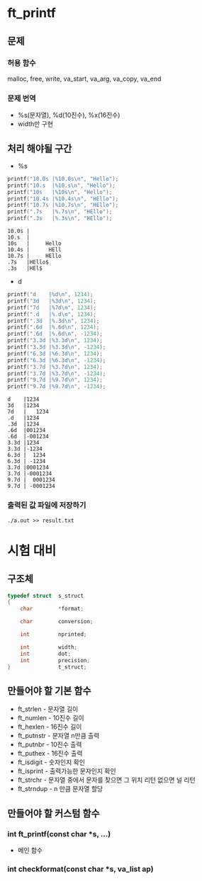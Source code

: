 # ft_printf
## 문제
### 허용 함수
malloc, free, write, va_start, va_arg, va_copy, va_end

### 문제 번역
* %s(문자열), %d(10진수), %x(16진수)
* width만 구현

## 처리 해야될 구간
* %s
~~~c
printf("10.0s |%10.0s\n", "Hello");
printf("10.s  |%10.s\n", "Hello");
printf("10s   |%10s\n", "Hello");
printf("10.4s |%10.4s\n", "HEllo");
printf("10.7s |%10.7s\n", "HEllo");
printf(".7s   |%.7s\n", "HEllo");
printf(".3s   |%.3s\n", "HEllo");
~~~

~~~
10.0s |          
10.s  |          
10s   |     Hello
10.4s |      HEll
10.7s |     HEllo
.7s   |HEllo$
.3s   |HEl$
~~~

* d
~~~c
printf("d    |%d\n", 1234);
printf("3d   |%3d\n", 1234);
printf("7d   |%7d\n", 1234);
printf(".d   |%.d\n", 1234);
printf(".3d  |%.3d\n", 1234);
printf(".6d  |%.6d\n", 1234);
printf(".6d  |%.6d\n", -1234);
printf("3.3d |%3.3d\n", 1234);
printf("3.3d |%3.3d\n", -1234);
printf("6.3d |%6.3d\n", 1234);
printf("6.3d |%6.3d\n", -1234);
printf("3.7d |%3.7d\n", 1234);
printf("3.7d |%3.7d\n", -1234);
printf("9.7d |%9.7d\n", 1234);
printf("9.7d |%9.7d\n", -1234);
~~~

~~~
d    |1234
3d   |1234
7d   |   1234
.d   |1234
.3d  |1234
.6d  |001234
.6d  |-001234
3.3d |1234
3.3d |-1234
6.3d |  1234
6.3d | -1234
3.7d |0001234
3.7d |-0001234
9.7d |  0001234
9.7d | -0001234
~~~

### 출력된 값 파일에 저장하기
~~~shell
./a.out >> result.txt
~~~

# 시험 대비
## 구조체
~~~c
typedef struct	s_struct
{
	char		*format;

	char		conversion;

	int			nprinted;

	int			width;
	int			dot;
	int			precision;
}				t_struct;
~~~
## 만들어야 할 기본 함수
* ft_strlen - 문자열 길이
* ft_numlen - 10진수 길이
* ft_hexlen - 16진수 길이 
* ft_putnstr - 문자열 n만큼 출력
* ft_putnbr - 10진수 출력
* ft_puthex - 16진수 출력
* ft_isdigit - 숫자인지 확인
* ft_isprint - 출력가능한 문자인지 확인
* ft_strchr - 문자열 중에서 문자를 찾으면 그 위치 리턴 없으면 널 리턴
* ft_strndup - n 만큼 문자열 할당

## 만들어야 할 커스텀 함수
### int ft_printf(const char *s, ...)
* 메인 함수

### int checkformat(const char *s, va_list ap)


